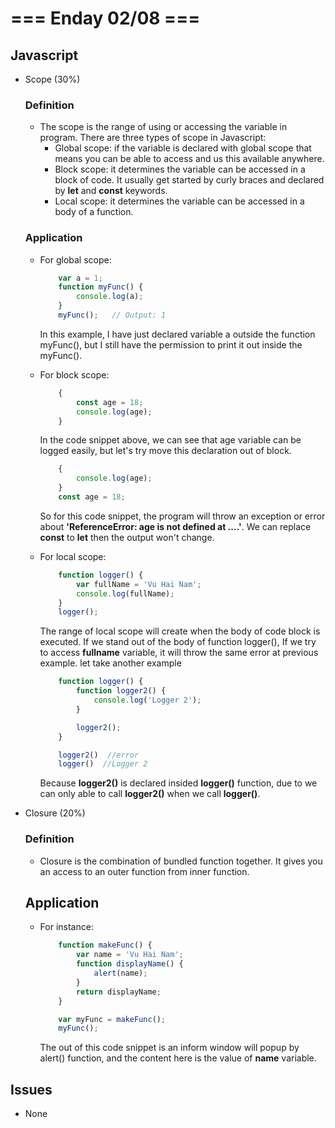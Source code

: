 # === Enday 02/08 ===

## Javascript

- Scope (30%)

    ### Definition
    - The scope is the range of using or accessing the variable in program. There are three types of scope in Javascript:
        * Global scope: if the variable is declared with global scope that means you can be able to access and us this available anywhere.
        * Block scope: it determines the variable can be accessed in a block of code. It usually get started by curly braces and declared by **let** and **const** keywords.
        * Local scope: it determines the variable can be accessed in a body of a function.
    

    ### Application
    - For global scope:
        ```javascript
            var a = 1;
            function myFunc() {
                console.log(a);
            }
            myFunc();   // Output: 1
        ```
        
        In this example, I have just declared variable a outside the function myFunc(), but I still have the permission to print it out inside the myFunc().
    
    - For block scope:
        ```Javascript
            {
                const age = 18;
                console.log(age);
            }
        ```
        
        In the code snippet above, we can see that age variable can be logged easily, but let's try move this declaration out of block.
        
        ```Javascript
            {
                console.log(age);
            }
            const age = 18;
        ```
        So for this code snippet, the program will throw an exception or error about **'ReferenceError: age is not defined at ....'**. We can replace **const** to **let** then the output won't change.

    - For local scope:
        ```Javascript
            function logger() {
                var fullName = 'Vu Hai Nam';
                console.log(fullName);
            }
            logger();
        ```
        The range of local scope will create when the body of code block is executed. If we stand out of the body of function logger(), If we try to access **fullname** variable, it will throw the same error at previous example. let take another example

        ```Javascript
            function logger() {
                function logger2() {
                    console.log('Logger 2');
                }

                logger2();
            }

            logger2()  //error
            logger()  //Logger 2
        ```
        Because **logger2()** is declared insided **logger()** function, due to we can only able to call **logger2()** when we call **logger()**.

- Closure (20%)

    ### Definition

    - Closure is the combination of bundled function together. It gives you an access to an outer function from inner function. 

    ## Application

    - For instance:
        ```Javascript
            function makeFunc() {
                var name = 'Vu Hai Nam';
                function displayName() {
                    alert(name);
                }
                return displayName;
            }

            var myFunc = makeFunc();
            myFunc();
        ```
        The out of this code snippet is an inform window will popup by alert() function, and the content here is the value of **name** variable.
        
## Issues

- None
